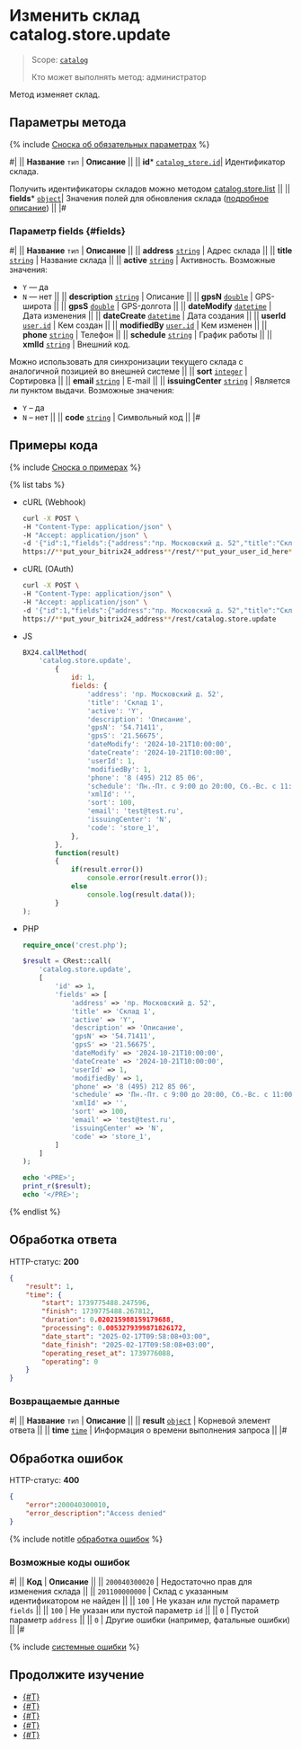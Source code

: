 # Изменить склад catalog.store.update

> Scope: [`catalog`](../../scopes/permissions.md)
>
> Кто может выполнять метод: администратор

Метод изменяет склад.

## Параметры метода

{% include [Сноска об обязательных параметрах](../../../_includes/required.md) %}

#|
|| **Название**
`тип` | **Описание** ||
|| **id***
[`catalog_store.id`](../data-types.md#catalog_store)| Идентификатор склада.

Получить идентификаторы складов можно методом [catalog.store.list](./catalog-store-list.md) ||
|| **fields***
[`object`](../../data-types.md)| Значения полей для обновления склада ([подробное описание](#fields)) ||
|#

### Параметр fields {#fields}

#|
|| **Название**
`тип` | **Описание** ||
|| **address**
[`string`](../../data-types.md) | Адрес склада ||
|| **title**
[`string`](../../data-types.md) | Название склада ||
|| **active**
[`string`](../../data-types.md) | Активность. Возможные значения:
- `Y` — да
- `N` — нет
||
|| **description**
[`string`](../../data-types.md) | Описание ||
|| **gpsN**
[`double`](../../data-types.md) | GPS-широта ||
|| **gpsS**
[`double`](../../data-types.md) | GPS-долгота ||
|| **dateModify**
[`datetime`](../../data-types.md) | Дата изменения ||
|| **dateCreate**
[`datetime`](../../data-types.md) | Дата создания ||
|| **userId**
[`user.id`](../../data-types.md) | Кем создан ||
|| **modifiedBy**
[`user.id`](../../data-types.md) | Кем изменен ||
|| **phone**
[`string`](../../data-types.md) | Телефон ||
|| **schedule**
[`string`](../../data-types.md) | График работы ||
|| **xmlId**
[`string`](../../data-types.md) | Внешний код.

Можно использовать для синхронизации текущего склада с аналогичной позицией во внешней системе ||
|| **sort**
[`integer`](../../data-types.md) | Сортировка ||
|| **email**
[`string`](../../data-types.md) | E-mail ||
|| **issuingCenter**
[`string`](../../data-types.md) | Является ли пунктом выдачи. Возможные значения:
- `Y` – да
- `N` – нет
||
|| **code**
[`string`](../../data-types.md) | Символьный код ||
|#

## Примеры кода

{% include [Сноска о примерах](../../../_includes/examples.md) %}

{% list tabs %}

- cURL (Webhook)

    ```bash
    curl -X POST \
    -H "Content-Type: application/json" \
    -H "Accept: application/json" \
    -d '{"id":1,"fields":{"address":"пр. Московский д. 52","title":"Склад 1","active":"Y","description":"Описание","gpsN":"54.71411","gpsS":"21.56675","dateModify":"2024-10-21T10:00:00","dateCreate":"2024-10-21T10:00:00","userId":1,"modifiedBy":1,"phone":"8 (495) 212 85 06","schedule":"Пн.-Пт. с 9:00 до 20:00, Сб.-Вс. с 11:00 до 18:00","xmlId":"","sort":100,"email":"test@test.ru","issuingCenter":"N","code":"store_1"}}' \
    https://**put_your_bitrix24_address**/rest/**put_your_user_id_here**/**put_your_webbhook_here**/catalog.store.update
    ```

- cURL (OAuth)

    ```bash
    curl -X POST \
    -H "Content-Type: application/json" \
    -H "Accept: application/json" \
    -d '{"id":1,"fields":{"address":"пр. Московский д. 52","title":"Склад 1","active":"Y","description":"Описание","gpsN":"54.71411","gpsS":"21.56675","dateModify":"2024-10-21T10:00:00","dateCreate":"2024-10-21T10:00:00","userId":1,"modifiedBy":1,"phone":"8 (495) 212 85 06","schedule":"Пн.-Пт. с 9:00 до 20:00, Сб.-Вс. с 11:00 до 18:00","xmlId":"","sort":100,"email":"test@test.ru","issuingCenter":"N","code":"store_1"},"auth":"**put_access_token_here**"}' \
    https://**put_your_bitrix24_address**/rest/catalog.store.update
    ```

- JS

    ```js
    BX24.callMethod(
        'catalog.store.update',
            {
                id: 1,
                fields: {
                    'address': 'пр. Московский д. 52',
                    'title': 'Склад 1',
                    'active': 'Y',
                    'description': 'Описание',
                    'gpsN': '54.71411',
                    'gpsS': '21.56675',
                    'dateModify': '2024-10-21T10:00:00',
                    'dateCreate': '2024-10-21T10:00:00',
                    'userId': 1,
                    'modifiedBy': 1,
                    'phone': '8 (495) 212 85 06',
                    'schedule': 'Пн.-Пт. с 9:00 до 20:00, Сб.-Вс. с 11:00 до 18:00',
                    'xmlId': '',
                    'sort': 100,
                    'email': 'test@test.ru',
                    'issuingCenter': 'N',
                    'code': 'store_1',
                },
            },
            function(result)
            {
                if(result.error())
                    console.error(result.error());
                else
                    console.log(result.data());
            }
    );
    ```

- PHP

    ```php
    require_once('crest.php');

    $result = CRest::call(
        'catalog.store.update',
        [
            'id' => 1,
            'fields' => [
                'address' => 'пр. Московский д. 52',
                'title' => 'Склад 1',
                'active' => 'Y',
                'description' => 'Описание',
                'gpsN' => '54.71411',
                'gpsS' => '21.56675',
                'dateModify' => '2024-10-21T10:00:00',
                'dateCreate' => '2024-10-21T10:00:00',
                'userId' => 1,
                'modifiedBy' => 1,
                'phone' => '8 (495) 212 85 06',
                'schedule' => 'Пн.-Пт. с 9:00 до 20:00, Сб.-Вс. с 11:00 до 18:00',
                'xmlId' => '',
                'sort' => 100,
                'email' => 'test@test.ru',
                'issuingCenter' => 'N',
                'code' => 'store_1',
            ]
        ]
    );

    echo '<PRE>';
    print_r($result);
    echo '</PRE>';
    ```

{% endlist %}

## Обработка ответа

HTTP-статус: **200**

```json
{
    "result": 1,
    "time": {
        "start": 1739775488.247596,
        "finish": 1739775488.267812,
        "duration": 0.020215988159179688,
        "processing": 0.0053279399871826172,
        "date_start": "2025-02-17T09:58:08+03:00",
        "date_finish": "2025-02-17T09:58:08+03:00",
        "operating_reset_at": 1739776088,
        "operating": 0
    }
}
```

### Возвращаемые данные

#|
|| **Название**
`тип` | **Описание** ||
|| **result**
[`object`](../../data-types.md) | Корневой элемент ответа ||
|| **time**
[`time`](../../data-types.md#time) | Информация о времени выполнения запроса ||
|#

## Обработка ошибок

HTTP-статус: **400**

```json
{
    "error":200040300010,
    "error_description":"Access denied"
}
```

{% include notitle [обработка ошибок](../../../_includes/error-info.md) %}

### Возможные коды ошибок

#|
|| **Код** | **Описание** ||
|| `200040300020` | Недостаточно прав для изменения склада ||
|| `201100000000` | Склад с указанным идентификатором не найден ||
|| `100` | Не указан или пустой параметр `fields` ||
|| `100` | Не указан или пустой параметр `id` ||
|| `0` | Пустой параметр `address` || 
|| `0` | Другие ошибки (например, фатальные ошибки) || 
|#

{% include [системные ошибки](../../../_includes/system-errors.md) %}

## Продолжите изучение 

- [{#T}](./catalog-store-add.md)
- [{#T}](./catalog-store-get.md)
- [{#T}](./catalog-store-list.md)
- [{#T}](./catalog-store-delete.md)
- [{#T}](./catalog-store-get-fields.md)
